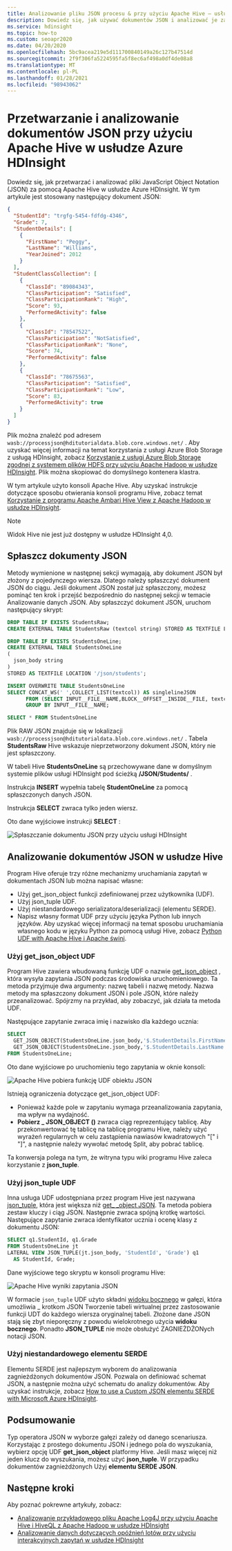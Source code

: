```yaml
---
title: Analizowanie pliku JSON procesu & przy użyciu Apache Hive — usługa Azure HDInsight
description: Dowiedz się, jak używać dokumentów JSON i analizować je za pomocą Apache Hive w usłudze Azure HDInsight.
ms.service: hdinsight
ms.topic: how-to
ms.custom: seoapr2020
ms.date: 04/20/2020
ms.openlocfilehash: 5bc9acea219e5d111700840149a26c127b47514d
ms.sourcegitcommit: 2f9f306fa5224595fa5f8ec6af498a0df4de08a8
ms.translationtype: MT
ms.contentlocale: pl-PL
ms.lasthandoff: 01/28/2021
ms.locfileid: "98943062"
---
```

# <a name="process-and-analyze-json-documents-by-using-apache-hive-in-azure-hdinsight"></a>Przetwarzanie i analizowanie dokumentów JSON przy użyciu Apache Hive w usłudze Azure HDInsight

Dowiedz się, jak przetwarzać i analizować pliki JavaScript Object Notation (JSON) za pomocą Apache Hive w usłudze Azure HDInsight. W tym artykule jest stosowany następujący dokument JSON:

```json
{
  "StudentId": "trgfg-5454-fdfdg-4346",
  "Grade": 7,
  "StudentDetails": [
    {
      "FirstName": "Peggy",
      "LastName": "Williams",
      "YearJoined": 2012
    }
  ],
  "StudentClassCollection": [
    {
      "ClassId": "89084343",
      "ClassParticipation": "Satisfied",
      "ClassParticipationRank": "High",
      "Score": 93,
      "PerformedActivity": false
    },
    {
      "ClassId": "78547522",
      "ClassParticipation": "NotSatisfied",
      "ClassParticipationRank": "None",
      "Score": 74,
      "PerformedActivity": false
    },
    {
      "ClassId": "78675563",
      "ClassParticipation": "Satisfied",
      "ClassParticipationRank": "Low",
      "Score": 83,
      "PerformedActivity": true
    }
  ]
}
```

Plik można znaleźć pod adresem `wasb://processjson@hditutorialdata.blob.core.windows.net/` . Aby uzyskać więcej informacji na temat korzystania z usługi Azure Blob Storage z usługą HDInsight, zobacz [Korzystanie z usługi Azure Blob Storage zgodnej z systemem plików HDFS przy użyciu Apache Hadoop w usłudze HDInsight](../hdinsight-hadoop-use-blob-storage.md). Plik można skopiować do domyślnego kontenera klastra.

W tym artykule użyto konsoli Apache Hive. Aby uzyskać instrukcje dotyczące sposobu otwierania konsoli programu Hive, zobacz temat [Korzystanie z programu Apache Ambari Hive View z Apache Hadoop w usłudze HDInsight](apache-hadoop-use-hive-ambari-view.md).

> [!NOTE]  
> Widok Hive nie jest już dostępny w usłudze HDInsight 4,0.

## <a name="flatten-json-documents"></a>Spłaszcz dokumenty JSON

Metody wymienione w następnej sekcji wymagają, aby dokument JSON był złożony z pojedynczego wiersza. Dlatego należy spłaszczyć dokument JSON do ciągu. Jeśli dokument JSON został już spłaszczony, możesz pominąć ten krok i przejść bezpośrednio do następnej sekcji w temacie Analizowanie danych JSON. Aby spłaszczyć dokument JSON, uruchom następujący skrypt:

```sql
DROP TABLE IF EXISTS StudentsRaw;
CREATE EXTERNAL TABLE StudentsRaw (textcol string) STORED AS TEXTFILE LOCATION "wasb://processjson@hditutorialdata.blob.core.windows.net/";

DROP TABLE IF EXISTS StudentsOneLine;
CREATE EXTERNAL TABLE StudentsOneLine
(
  json_body string
)
STORED AS TEXTFILE LOCATION '/json/students';

INSERT OVERWRITE TABLE StudentsOneLine
SELECT CONCAT_WS(' ',COLLECT_LIST(textcol)) AS singlelineJSON
      FROM (SELECT INPUT__FILE__NAME,BLOCK__OFFSET__INSIDE__FILE, textcol FROM StudentsRaw DISTRIBUTE BY INPUT__FILE__NAME SORT BY BLOCK__OFFSET__INSIDE__FILE) x
      GROUP BY INPUT__FILE__NAME;

SELECT * FROM StudentsOneLine
```

Plik RAW JSON znajduje się w lokalizacji `wasb://processjson@hditutorialdata.blob.core.windows.net/` . Tabela **StudentsRaw** Hive wskazuje nieprzetworzony dokument JSON, który nie jest spłaszczony.

W tabeli Hive **StudentsOneLine** są przechowywane dane w domyślnym systemie plików usługi HDInsight pod ścieżką **/JSON/Students/** .

Instrukcja **INSERT** wypełnia tabelę **StudentOneLine** za pomocą spłaszczonych danych JSON.

Instrukcja **SELECT** zwraca tylko jeden wiersz.

Oto dane wyjściowe instrukcji **SELECT** :

![Spłaszczanie dokumentu JSON przy użyciu usługi HDInsight](./media/using-json-in-hive/hdinsight-flatten-json.png)

## <a name="analyze-json-documents-in-hive"></a>Analizowanie dokumentów JSON w usłudze Hive

Program Hive oferuje trzy różne mechanizmy uruchamiania zapytań w dokumentach JSON lub można napisać własne:

* Użyj get_json_object funkcji zdefiniowanej przez użytkownika (UDF).
* Użyj json_tuple UDF.
* Użyj niestandardowego serializatora/deserializacji (elementu SERDE).
* Napisz własny format UDF przy użyciu języka Python lub innych języków. Aby uzyskać więcej informacji na temat sposobu uruchamiania własnego kodu w języku Python za pomocą usługi Hive, zobacz [Python UDF with Apache Hive i Apache świni](./python-udf-hdinsight.md).

### <a name="use-the-get_json_object-udf"></a>Użyj get_json_object UDF

Program Hive zawiera wbudowaną funkcję UDF o nazwie [get_json_object](https://cwiki.apache.org/confluence/display/Hive/LanguageManual+UDF#LanguageManualUDF-get_json_object) , która wysyła zapytania JSON podczas środowiska uruchomieniowego. Ta metoda przyjmuje dwa argumenty: nazwę tabeli i nazwę metody. Nazwa metody ma spłaszczony dokument JSON i pole JSON, które należy przeanalizować. Spójrzmy na przykład, aby zobaczyć, jak działa ta metoda UDF.

Następujące zapytanie zwraca imię i nazwisko dla każdego ucznia:

```sql
SELECT
  GET_JSON_OBJECT(StudentsOneLine.json_body,'$.StudentDetails.FirstName'),
  GET_JSON_OBJECT(StudentsOneLine.json_body,'$.StudentDetails.LastName')
FROM StudentsOneLine;
```

Oto dane wyjściowe po uruchomieniu tego zapytania w oknie konsoli:

![Apache Hive pobiera funkcję UDF obiektu JSON](./media/using-json-in-hive/hdinsight-get-json-object.png)

Istnieją ograniczenia dotyczące get_json_object UDF:

* Ponieważ każde pole w zapytaniu wymaga przeanalizowania zapytania, ma wpływ na wydajność.
* **Pobierz \_ JSON_OBJECT ()** zwraca ciąg reprezentujący tablicę. Aby przekonwertować tę tablicę na tablicę programu Hive, należy użyć wyrażeń regularnych w celu zastąpienia nawiasów kwadratowych "[" i "]", a następnie należy wywołać metodę Split, aby pobrać tablicę.

Ta konwersja polega na tym, że witryna typu wiki programu Hive zaleca korzystanie z **json_tuple**.  

### <a name="use-the-json_tuple-udf"></a>Użyj json_tuple UDF

Inna usługa UDF udostępniana przez program Hive jest nazywana [json_tuple](https://cwiki.apache.org/confluence/display/Hive/LanguageManual+UDF#LanguageManualUDF-json_tuple), która jest większa niż [get_ _object JSON](https://cwiki.apache.org/confluence/display/Hive/LanguageManual+UDF#LanguageManualUDF-get_json_object). Ta metoda pobiera zestaw kluczy i ciąg JSON. Następnie zwraca spójną krotkę wartości. Następujące zapytanie zwraca identyfikator ucznia i ocenę klasy z dokumentu JSON:

```sql
SELECT q1.StudentId, q1.Grade
FROM StudentsOneLine jt
LATERAL VIEW JSON_TUPLE(jt.json_body, 'StudentId', 'Grade') q1
  AS StudentId, Grade;
```

Dane wyjściowe tego skryptu w konsoli programu Hive:

![Apache Hive wyniki zapytania JSON](./media/using-json-in-hive/hdinsight-json-tuple.png)

W formacie `json_tuple` UDF użyto składni [widoku bocznego](https://cwiki.apache.org/confluence/display/Hive/LanguageManual+LateralView) w gałęzi, która umożliwia \_ krotkom JSON Tworzenie tabeli wirtualnej przez zastosowanie funkcji UDT do każdego wiersza oryginalnej tabeli. Złożone dane JSON stają się zbyt nieporęczny z powodu wielokrotnego użycia **widoku bocznego**. Ponadto **JSON_TUPLE** nie może obsłużyć ZAGNIEŻDŻONych notacji JSON.

### <a name="use-a-custom-serde"></a>Użyj niestandardowego elementu SERDE

Elementu SERDE jest najlepszym wyborem do analizowania zagnieżdżonych dokumentów JSON. Pozwala on definiować schemat JSON, a następnie można użyć schematu do analizy dokumentów. Aby uzyskać instrukcje, zobacz [How to use a Custom JSON elementu SERDE with Microsoft Azure HDInsight](https://web.archive.org/web/20190217104719/https://blogs.msdn.microsoft.com/bigdatasupport/2014/06/18/how-to-use-a-custom-json-serde-with-microsoft-azure-hdinsight/).

## <a name="summary"></a>Podsumowanie

Typ operatora JSON w wyborze gałęzi zależy od danego scenariusza. Korzystając z prostego dokumentu JSON i jednego pola do wyszukania, wybierz opcję UDF **get_json_object** platformy Hive. Jeśli masz więcej niż jeden klucz do wyszukania, możesz użyć **json_tuple**. W przypadku dokumentów zagnieżdżonych Użyj **elementu SERDE JSON**.

## <a name="next-steps"></a>Następne kroki

Aby poznać pokrewne artykuły, zobacz:

* [Analizowanie przykładowego pliku Apache Log4J przy użyciu Apache Hive i HiveQL z Apache Hadoop w usłudze HDInsight](./hdinsight-use-hive.md)
* [Analizowanie danych dotyczących opóźnień lotów przy użyciu interakcyjnych zapytań w usłudze HDInsight](../interactive-query/interactive-query-tutorial-analyze-flight-data.md)